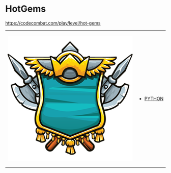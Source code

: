 # HotGems 

https://codecombat.com/play/level/hot-gems
<table>
<tr>
<td>

![Hero Picture](hero.png?raw=true "Hero Picture")

</td>
<td>
<ul>
<li>

[PYTHON](HotGems.py)

</li>
</td>
</tr>
<table>